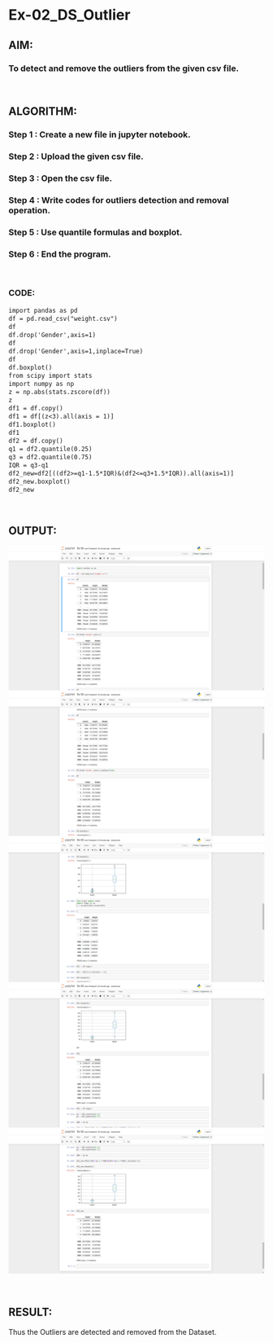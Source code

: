 # Ex-02_DS_Outlier
## AIM:
 
 ### To detect and remove the outliers from the given csv file.
 <br>
 
## ALGORITHM:

### Step 1 : Create a new file in jupyter notebook.
### Step 2 : Upload the given csv file.
### Step 3 : Open the csv file.
### Step 4 : Write codes for outliers detection and removal operation.
### Step 5 : Use quantile formulas and boxplot.
### Step 6 : End the program.
<br>

### CODE:
~~~
import pandas as pd
df = pd.read_csv("weight.csv")
df
df.drop('Gender',axis=1)
df
df.drop('Gender',axis=1,inplace=True)
df
df.boxplot()
from scipy import stats
import numpy as np
z = np.abs(stats.zscore(df))
z
df1 = df.copy()
df1 = df[(z<3).all(axis = 1)]
df1.boxplot()
df1
df2 = df.copy()
q1 = df2.quantile(0.25)
q3 = df2.quantile(0.75)
IQR = q3-q1
df2_new=df2[((df2>=q1-1.5*IQR)&(df2<=q3+1.5*IQR)).all(axis=1)]
df2_new.boxplot()
df2_new
~~~
<br>

## OUTPUT:
![output](Screenshot%20(205).png)
![output](Screenshot%20(206).png)
![output](Screenshot%20(207).png)
![output](Screenshot%20(208).png)
![output](Screenshot%20(209).png)

<br>

## RESULT:
Thus the Outliers are detected and removed from the Dataset.

